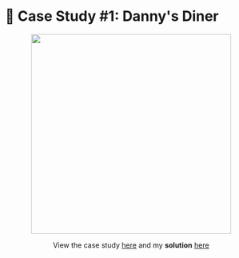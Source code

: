 # 🍜 Case Study #1: Danny's Diner

<p align="center">
<img width="400px"  src="https://8weeksqlchallenge.com/images/case-study-designs/1.png" />
</p>

<p align="center">
View the case study <a href="https://8weeksqlchallenge.com/case-study-1/">here</a> and my <b>solution</b> <a href="https://github.com/cyangg/cyangg-8-Week-SQL-Challenge/blob/main/Case%20Study%20%231%20Danny's%20Diner/Solution.sql">here</a>
</p>
